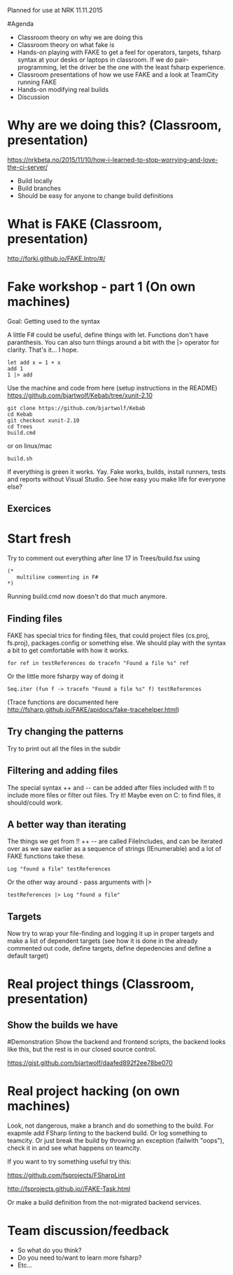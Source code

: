 Planned for use at NRK 11.11.2015

#Agenda
- Classroom theory on why we are doing this
- Classroom theory on what fake is
- Hands-on playing with FAKE to get a feel for operators, targets, fsharp syntax at your desks or laptops in classroom. If we do pair-programming, let the driver be the one with the least fsharp experience.
- Classroom presentations of how we use FAKE and a look at TeamCity running FAKE
- Hands-on modifying real builds
- Discussion

# Why are we doing this? (Classroom, presentation)
https://nrkbeta.no/2015/11/10/how-i-learned-to-stop-worrying-and-love-the-ci-server/
- Build locally
- Build branches
- Should be easy for anyone to change build definitions

# What is FAKE (Classroom, presentation)
http://forki.github.io/FAKE.Intro/#/

# Fake workshop - part 1 (On own machines)
Goal: Getting used to the syntax

A little F# could be useful, define things with let. 
Functions don't have paranthesis. 
You can also turn things around a bit with the |> operator for clarity.
That's it... I hope.
```
let add x = 1 + x
add 1
1 |> add
```

Use the machine and code from here (setup instructions in the README)
https://github.com/bjartwolf/Kebab/tree/xunit-2.10

```
git clone https://github.com/bjartwolf/Kebab
cd Kebab
git checkout xunit-2.10
cd Trees
build.cmd
```
or on linux/mac
```
build.sh
```

If everything is green it works. Yay. Fake works, builds, install runners, tests and reports without Visual Studio. See how easy you make life for everyone else?

## Exercices
# Start fresh
Try to comment out everything after line 17 in Trees/build.fsx using 
``` 
(* 
   multiline commenting in F# 
*)
```

Running build.cmd now doesn't do that much anymore.

## Finding files 
FAKE has special trics for finding files, that could project files (cs.proj, fs.proj), packages.config or something else. 
We should play with the syntax a bit to get comfortable with how it works.
```
for ref in testReferences do tracefn "Found a file %s" ref
```

Or the little more fsharpy way of doing it
```
Seq.iter (fun f -> tracefn "Found a file %s" f) testReferences 
```

(Trace functions are documented here http://fsharp.github.io/FAKE/apidocs/fake-tracehelper.html)

## Try changing the patterns
Try to print out all the files in the subdir

## Filtering and adding files
The special syntax ++ and -- can be added after files included with !!
to include more files or filter out files. Try it! Maybe even on C: to find files, it should/could work.

## A better way than iterating
The things we get from !! ++ -- are called FileIncludes, and can be iterated over as we saw earlier as a sequence of strings (IEnumerable<string>) and a lot of FAKE functions take these.

```
Log "found a file" testReferences 
```
Or the other way around - pass arguments with |>
```
testReferences |> Log "found a file"
```

## Targets
Now try to wrap your file-finding and logging  it up in proper targets and make a list of dependent targets (see how it is done in the already commented out code, define targets, define depedencies and define a default target)

# Real project things (Classroom, presentation)
## Show the builds we have
#Demonstration 
Show the backend and frontend scripts, the backend looks like this, but the rest is in our closed source control.

https://gist.github.com/bjartwolf/daafed892f2ee78be070

# Real project hacking (on own machines)
Look, not dangerous, make a branch and do something to the build. For exapmle add FSharp linting to the backend build.
Or log something to teamcity. Or just break the build by throwing an exception (failwith "oops"), check it in and see what happens on teamcity.

If you want to try something useful try this:

https://github.com/fsprojects/FSharpLint

http://fsprojects.github.io//FAKE-Task.html

Or make a build definition from the not-migrated backend services.


# Team discussion/feedback
- So what do you think?
- Do you need to/want to learn more fsharp?
- Etc...






